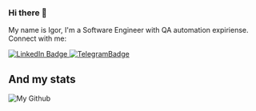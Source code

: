 ### Hi there 👋


My name is Igor, I'm a Software Engineer with QA automation expiriense.
<br>
Connect with me: 
<div id="badges">
  <a href="https://www.linkedin.com/in/igor-polnik-a5259594/">
    <img src="https://img.shields.io/badge/LinkedIn-blue?style=for-the-badge&logo=linkedin&logoColor=white" alt="LinkedIn Badge"/>
  </a>
  <a href="https://t.me/Igor_Polnikov">
    <img src="https://img.shields.io/badge/Telegram-blue?style=for-the-badge&logo=telegram&logoColor=white" alt="TelegramBadge"/>
  </a>
</div>

## And my stats

![My Github](https://github-readme-stats.vercel.app/api?username=m0rtyn&show_icons=true&title_color=fff&icon_color=77ffff&text_color=9f9f9f&bg_color=151515&include_all_commits=true&count_private=true)

